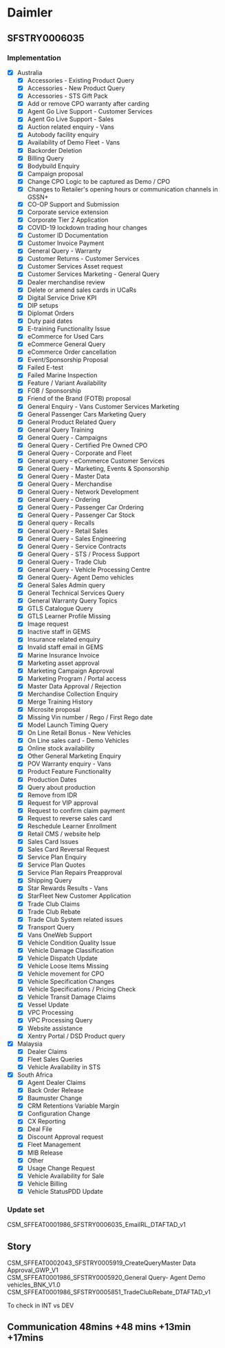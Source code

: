 # Daimler

## SFSTRY0006035

### Implementation
- [x] Australia
	- [x] Accessories - Existing Product Query
	- [x] Accessories - New Product Query
	- [x] Accessories - STS Gift Pack
	- [x] Add or remove CPO warranty after carding
	- [x] Agent Go Live Support - Customer Services
	- [x] Agent Go Live Support - Sales
	- [x] Auction related enquiry - Vans
	- [x] Autobody facility enquiry
	- [x] Availability of Demo Fleet - Vans
	- [x] Backorder Deletion
	- [x] Billing Query
	- [x] Bodybuild Enquiry
	- [x] Campaign proposal
	- [x] Change CPO Logic to be captured as Demo / CPO
	- [x] Changes to Retailer's opening hours or communication channels in GSSN+
	- [x] CO-OP Support and Submission
	- [x] Corporate service extension
	- [x] Corporate Tier 2 Application
	- [x] COVID-19 lockdown trading hour changes
	- [x] Customer ID Documentation
	- [x] Customer Invoice Payment
	- [x] General Query - Warranty
	- [x] Customer Returns - Customer Services
	- [x] Customer Services Asset request
	- [x] Customer Services Marketing - General Query
	- [x] Dealer merchandise review
	- [x] Delete or amend sales cards in UCaRs
	- [x] Digital Service Drive KPI
	- [x] DIP setups
	- [x] Diplomat Orders
	- [x] Duty paid dates
	- [x] E-training Functionality Issue
	- [x] eCommerce for Used Cars
	- [x] eCommerce General Query
	- [x] eCommerce Order cancellation
	- [x] Event/Sponsorship Proposal
	- [x] Failed E-test
	- [x] Failed Marine Inspection
	- [x] Feature / Variant Availability
	- [x] FOB / Sponsorship
	- [x] Friend of the Brand (FOTB) proposal
	- [x] General Enquiry - Vans Customer Services Marketing
	- [x] General Passenger Cars Marketing Query
	- [x] General Product Related Query
	- [x] General Query Training
	- [x] General Query - Campaigns
	- [x] General Query - Certified Pre Owned CPO
	- [x] General Query - Corporate and Fleet
	- [x] General query - eCommerce Customer Services
	- [x] General Query - Marketing, Events & Sponsorship
	- [x] General Query - Master Data
	- [x] General Query - Merchandise
	- [x] General Query - Network Development
	- [x] General Query - Ordering
	- [x] General Query - Passenger Car Ordering
	- [x] General Query - Passenger Car Stock
	- [x] General query - Recalls
	- [x] General Query - Retail Sales
	- [x] General Query - Sales Engineering
	- [x] General Query - Service Contracts
	- [x] General Query - STS / Process Support
	- [x] General Query - Trade Club
	- [x] General Query - Vehicle Processing Centre
	- [x] General Query- Agent Demo vehicles
	- [x] General Sales Admin query
	- [x] General Technical Services Query
	- [x] General Warranty Query Topics
	- [x] GTLS Catalogue Query
	- [x] GTLS Learner Profile Missing
	- [x] Image request
	- [x] Inactive staff in GEMS
	- [x] Insurance related enquiry
	- [x] Invalid staff email in GEMS
	- [x] Marine Insurance Invoice
	- [x] Marketing asset approval
	- [x] Marketing Campaign Approval
	- [x] Marketing Program / Portal access
	- [x] Master Data Approval / Rejection
	- [x] Merchandise Collection Enquiry
	- [x] Merge Training History
	- [x] Microsite proposal
	- [x] Missing Vin number / Rego / First Rego date
	- [x] Model Launch Timing Query
	- [x] On Line Retail Bonus - New Vehicles
	- [x] On Line sales card - Demo Vehicles
	- [x] Online stock availability
	- [x] Other General Marketing Enquiry
	- [x] POV Warranty enquiry - Vans
	- [x] Product Feature Functionality
	- [x] Production Dates
	- [x] Query about production
	- [x] Remove from IDR
	- [x] Request for VIP approval
	- [x] Request to confirm claim payment
	- [x] Request to reverse sales card
	- [x] Reschedule Learner Enrollment
	- [x] Retail CMS / website help
	- [x] Sales Card Issues
	- [x] Sales Card Reversal Request
	- [x] Service Plan Enquiry
	- [x] Service Plan Quotes
	- [x] Service Plan Repairs Preapproval
	- [x] Shipping Query
	- [x] Star Rewards Results - Vans
	- [x] StarFleet New Customer Application
	- [x] Trade Club Claims
	- [x] Trade Club Rebate
	- [x] Trade Club System related issues
	- [x] Transport Query
	- [x] Vans OneWeb Support
	- [x] Vehicle Condition Quality Issue
	- [x] Vehicle Damage Classification
	- [x] Vehicle Dispatch Update
	- [x] Vehicle Loose Items Missing
	- [x] Vehicle movement for CPO
	- [x] Vehicle Specification Changes
	- [x] Vehicle Specifications / Pricing Check
	- [x] Vehicle Transit Damage Claims
	- [x] Vessel Update
	- [x] VPC Processing
	- [x] VPC Processing Query
	- [x] Website assistance
	- [x] Xentry Portal /  DSD Product query
- [x] Malaysia
	- [x] Dealer Claims
	- [x] Fleet Sales Queries
	- [x] Vehicle Availability in STS
- [x] South Africa
	- [x] Agent Dealer Claims
	- [x] Back Order Release
	- [x] Baumuster Change
	- [x] CRM Retentions Variable Margin
	- [x] Configuration Change
	- [x] CX Reporting
	- [x] Deal File
	- [x] Discount Approval request
	- [x] Fleet Management
	- [x] MIB Release
	- [x] Other
	- [x] Usage Change Request
	- [x] Vehicle Availability for Sale
	- [x] Vehicle Billing
	- [x] Vehicle StatusPDD Update

### Update set
CSM_SFFEAT0001986_SFSTRY0006035_EmailRL_DTAFTAD_v1

## Story

CSM_SFFEAT0002043_SFSTRY0005919_CreateQueryMaster Data Approval_GWP_V1  
CSM_SFFEAT0001986_SFSTRY0005920_General Query- Agent Demo vehicles_BNK_V1.0  
CSM_SFFEAT0001986_SFSTRY0005851_TradeClubRebate_DTAFTAD_v1

To check in INT vs DEV

## Communication 48mins +48 mins +13min +17mins